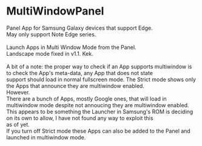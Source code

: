# MultiWindowPanel<br />
Panel App for Samsung Galaxy devices that support Edge.<br />
May only support Note Edge series.<br />
<br />
Launch Apps in Multi Window Mode from the Panel.<br />
Landscape mode fixed in v1.1. Kek.<br />
<br />
A bit of a note: the proper way to check if an App supports multiwindow is to check the App's meta-data, any App that does not state<br />
support should load in normal fullscreen mode. The Strict mode shows only the Apps that announce they are multiwindow enabled.<br />
However.<br />
There are a bunch of Apps, mostly Google ones, that will load in multiwindow mode despite not annoucing they are multiwindow enabled.<br />
This appears to be something the Launcher in Samsung's ROM is deciding on its own to allow, I have not found any way to exploit this<br />
as of yet.<br />
If you turn off Strict mode these Apps can also be added to the Panel and launched in multiwindow mode.<br />
